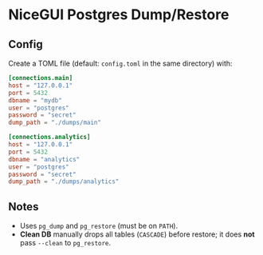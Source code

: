 # NiceGUI Postgres Dump/Restore

## Config

Create a TOML file (default: `config.toml` in the same directory) with:

```toml
[connections.main]
host = "127.0.0.1"
port = 5432
dbname = "mydb"
user = "postgres"
password = "secret"
dump_path = "./dumps/main"

[connections.analytics]
host = "127.0.0.1"
port = 5432
dbname = "analytics"
user = "postgres"
password = "secret"
dump_path = "./dumps/analytics"
```

## Notes

- Uses `pg_dump` and `pg_restore` (must be on `PATH`).
- **Clean DB** manually drops all tables (`CASCADE`) before restore; it does **not** pass `--clean` to `pg_restore`.

